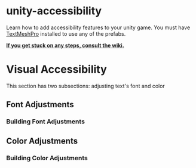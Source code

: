 # unity-accessibility
<p>Learn how to add accessibility features to your unity game. You must have <a href="https://docs.unity3d.com/Manual/com.unity.textmeshpro.html">TextMeshPro</a> installed to use any of the prefabs.

**[If you get stuck on any steps, consult the wiki.](https://github.com/krs9851/unity-accessibility/wiki/Visual-Accessibility)**

<h1>Visual Accessibility</h1>

<p>This section has two subsections: adjusting text's font and color</p>

<h2>Font Adjustments</h2>

<h3>Building Font Adjustments</h3>

<h2>Color Adjustments</h2>

<h3>Building Color Adjustments</h3>